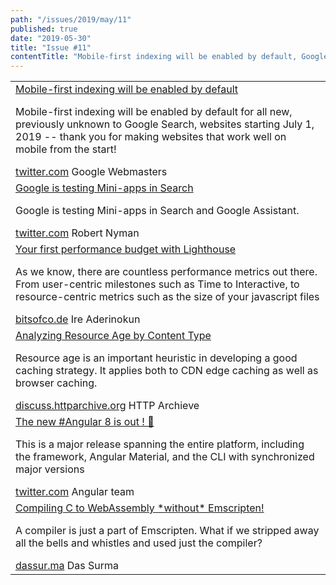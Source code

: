 ```yaml
---
path: "/issues/2019/may/11"
published: true
date: "2019-05-30"
title: "Issue #11"
contentTitle: "Mobile-first indexing will be enabled by default, Google is testing Mini-apps in Search and Compiling C to WebAssembly *without* Emscripten! ..."
---
```

<center>
	<table align="center" border="0" cellspacing="0" width="100%" height="100%" cellpadding="0">
    <tbody>
				<tr>
					<td>
            <div class="issue__content">
              <a href="https://twitter.com/googlewmc/status/1133279589403377665?s=12" target="_blank" rel="noopener noreferrer">
                <span class="issue__content-title">Mobile-first indexing will be enabled by default</span>
              </a>
							<p class="issue__content-desc">Mobile-first indexing will be enabled by default for all new, previously unknown to Google Search, websites starting July 1, 2019 -- thank you for making websites that work well on mobile from the start!</p>
							<div class="issue__content-info"><a href="https://twitter.com/googlewmc/status/1133279589403377665?s=12" target="_blank" rel="noopener noreferrer">twitter.com</a> <span>Google Webmasters</span></div>
						</div>
					</td>
				</tr>
				<tr>
					<td>
            <div class="issue__content">
              <a href="https://twitter.com/robertnyman/status/1133340233808977920" target="_blank" rel="noopener noreferrer">
                <span class="issue__content-title">Google is testing Mini-apps in Search</span>
              </a>
							<p class="issue__content-desc">Google is testing Mini-apps in Search and Google Assistant.</p>
							<div class="issue__content-info"><a href="https://twitter.com/robertnyman/status/1133340233808977920" target="_blank" rel="noopener noreferrer">twitter.com</a> <span>Robert Nyman</span></div>
						</div>
					</td>
				</tr>
				<tr>
					<td>
            <div class="issue__content">
              <a href="https://bitsofco.de/your-first-performance-budget-with-lighthouse/" target="_blank" rel="noopener noreferrer">
                <span class="issue__content-title">Your first performance budget with Lighthouse</span>
              </a>
							<p class="issue__content-desc">As we know, there are countless performance metrics out there. From user-centric milestones such as Time to Interactive, to resource-centric metrics such as the size of your javascript files</p>
							<div class="issue__content-info"><a href="https://bitsofco.de/your-first-performance-budget-with-lighthouse/" target="_blank" rel="noopener noreferrer">bitsofco.de</a> <span>Ire Aderinokun</span></div>
						</div>
					</td>
				</tr>
				<tr>
					<td>
            <div class="issue__content">
              <a href="https://discuss.httparchive.org/t/analyzing-resource-age-by-content-type/1659" target="_blank" rel="noopener noreferrer">
                <span class="issue__content-title">Analyzing Resource Age by Content Type</span>
              </a>
							<p class="issue__content-desc">Resource age is an important heuristic in developing a good caching strategy. It applies both to CDN edge caching as well as browser caching.</p>
							<div class="issue__content-info"><a href="https://discuss.httparchive.org/t/analyzing-resource-age-by-content-type/1659" target="_blank" rel="noopener noreferrer">discuss.httparchive.org</a> <span>HTTP Archieve</span></div>
						</div>
					</td>
				</tr>
				<tr>
					<td>
            <div class="issue__content">
              <a href="https://twitter.com/tomastrajan/status/1133613306642612224" target="_blank" rel="noopener noreferrer">
                <span class="issue__content-title">The new #Angular 8 is out ! 🚀</span>
              </a>
							<p class="issue__content-desc">This is a major release spanning the entire platform, including the framework, Angular Material, and the CLI with synchronized major versions</p>
							<div class="issue__content-info"><a href="https://twitter.com/tomastrajan/status/1133613306642612224" target="_blank" rel="noopener noreferrer">twitter.com</a> <span>Angular team</span></div>
						</div>
					</td>
				</tr>
				<tr>
					<td>
            <div class="issue__content">
              <a href="https://dassur.ma/things/c-to-webassembly/" target="_blank" rel="noopener noreferrer">
                <span class="issue__content-title">Compiling C to WebAssembly *without* Emscripten!</span>
              </a>
							<p class="issue__content-desc">A compiler is just a part of Emscripten. What if we stripped away all the bells and whistles and used just the compiler?</p>
							<div class="issue__content-info"><a href="https://dassur.ma/things/c-to-webassembly/" target="_blank" rel="noopener noreferrer">dassur.ma</a> <span>Das Surma</span></div>
						</div>
					</td>
				</tr></tbody>
  </table>
</center>
